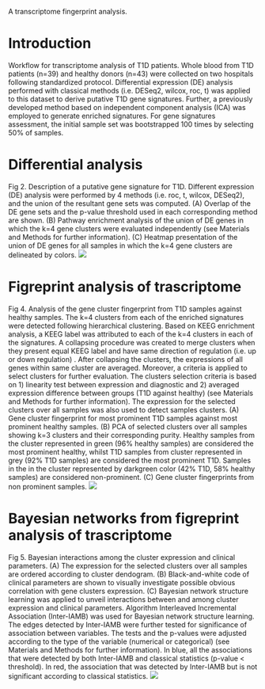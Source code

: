 <!-- GETTING STARTED -->
A transcriptome fingerprint analysis.

# Introduction
Workflow for transcriptome analysis of T1D patients. Whole blood from T1D patients (n=39) and healthy donors (n=43) were collected on two hospitals following standardized protocol. Differential expression (DE) analysis performed with classical methods (i.e. DESeq2, wilcox, roc, t) was applied to this dataset to derive putative T1D gene signatures. Further, a previously developed method based on independent component analysis (ICA) was employed to generate enriched signatures. For gene signatures assessment, the initial sample set was bootstrapped 100 times by selecting 50% of samples. 

# Differential analysis
Fig 2. Description of a putative gene signature for T1D. Different expression (DE) analysis were performed by 4 methods (i.e. roc, t, wilcox, DESeq2), and the union of the resultant gene sets was computed. (A) Overlap of the DE gene sets and the p-value threshold used in each corresponding method are shown. (B) Pathway enrichment analysis of the union of DE genes in which the k=4 gene clusters were evaluated independently (see Materials and Methods for further information). (C) Heatmap presentation of the union of DE genes for all samples in which the k=4 gene clusters are delineated by colors.
![](https://blogger.googleusercontent.com/img/b/R29vZ2xl/AVvXsEgTL0CXPGaceClDQ_XzeWSKWc1JKEki7VXs65XGV5xkTSYovOwdLvHA-JydrTexvk-9WerUaP5dVN2H5-_rtbJdnnbJQsdtukDRFjzx5ApLSdhosiWc5pBXv_hTS6BgvMVQaEOv548-hLp87hSeV7ExUe6U4HBBMGQc3hRL_iFIRaRQhB4dmV3gncvYgXY/s906/Figures2.png)

# Figreprint analysis of trascriptome
Fig 4. Analysis of the gene cluster fingerprint from T1D samples against healthy samples. The k=4 clusters from each of the enriched signatures were detected following hierarchical clustering. Based on KEEG enrichment analysis, a KEEG label was attributed to each of the k=4 clusters in each of the signatures. A collapsing procedure was created to merge clusters when they present equal KEEG label and have same direction of regulation (i.e. up or down regulation) . After collapsing the clusters, the expressions of all genes within same cluster are averaged. Moreover, a  criteria is applied to select clusters for further evaluation. The clusters selection criteria is based on 1) linearity test between expression and diagnostic and 2) averaged expression difference between groups (T1D against healthy) (see Materials and Methods for further information). The expression for the selected clusters over all samples was also used to detect samples clusters. (A) Gene cluster fingerprint for most prominent T1D samples against most prominent healthy samples. (B) PCA of selected clusters over all samples showing k=3 clusters and their corresponding purity. Healthy samples from the cluster represented in green (96% healthy samples) are considered the most prominent healthy, whilst T1D samples from cluster represented in grey (92% T1D samples) are considered the most prominent T1D. Samples in the in the cluster represented by darkgreen color (42% T1D, 58% healthy samples) are considered non-prominent. (C) Gene cluster fingerprints from non prominent samples.
![](https://blogger.googleusercontent.com/img/b/R29vZ2xl/AVvXsEiwSxnoyu5X-Q6uOoi1P-5fwz52Lqdu-6VBUt-GQQcXU1rvXdc79-eFGqbsM7V2Dn_OeE4FL2F6ez4xjgCL-rP20CbPdkbw6eA3wvjpVJsjXH8X8nwvKfofssru_ZJkc6SjkyuWfjx7_8dgVFHDlyMS8gbGVbAVEp_LprBaWR1QGETS-O9ZDZb5dyQRmNQ/s688/Figures4.png)

# Bayesian networks from figreprint analysis of trascriptome
Fig 5. Bayesian interactions among the cluster expression and clinical parameters. (A) The expression for the selected clusters over all samples are ordered according to cluster dendogram. (B) Black-and-white code of clinical parameters are shown to visually investigate possible obvious correlation with gene clusters expression. (C) Bayesian network structure learning was applied to unveil interactions between and among cluster expression and clinical parameters. Algorithm Interleaved Incremental Association (Inter-IAMB) was used for Bayesian network structure learning. The edges detected by Inter-IAMB were further tested for significance of association between variables. The tests and the p-values were adjusted according to the type of the variable (numerical or categorical) (see Materials and Methods for further information). In blue, all the associations that were detected by both Inter-IAMB and classical statistics (p-value < threshold). In
red, the association that was detected by Inter-IAMB but is not significant according to classical statistics.
![](https://blogger.googleusercontent.com/img/b/R29vZ2xl/AVvXsEi9xysSwU3MvBpwE2-wanC5HadwNvX9QZJhoqb7ldlgNOdWB4KTYcu8W4LD5jamOaMa9Sbnb1ZgnxElh473ioCFheRngxJa9XOYalRV7qhxMdqF0DWKq4ajQI8GDPUWony5Y5QkCxBMgqw-_fx85nv8_WUWkskJFKBAXnJ5FVOQgkdEI4f-qmWgWEyT7cI/s758/Figures5.png)


